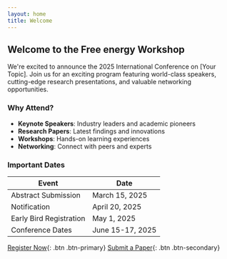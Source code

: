 ```yaml
---
layout: home
title: Welcome
---
```


<link rel="shortcut icon" type="image/png" href="assets/favicon.png">

## Welcome to the Free energy Workshop

We're excited to announce the 2025 International Conference on [Your Topic]. 
Join us for an exciting program featuring world-class speakers, cutting-edge 
research presentations, and valuable networking opportunities.

### Why Attend?

- **Keynote Speakers**: Industry leaders and academic pioneers
- **Research Papers**: Latest findings and innovations
- **Workshops**: Hands-on learning experiences
- **Networking**: Connect with peers and experts

### Important Dates

| Event | Date |
|-------|------|
| Abstract Submission | March 15, 2025 |
| Notification | April 20, 2025 |
| Early Bird Registration | May 1, 2025 |
| Conference Dates | June 15-17, 2025 |

[Register Now](/registration/){: .btn .btn-primary}
[Submit a Paper](/call-for-papers/){: .btn .btn-secondary}
